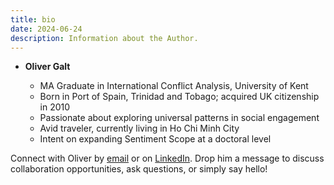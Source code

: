 ```yaml
---
title: bio
date: 2024-06-24
description: Information about the Author.
---
```


- **Oliver Galt**
  
    - MA Graduate in International Conflict Analysis, University of Kent
    - Born in Port of Spain, Trinidad and Tobago; acquired UK citizenship in 2010
    - Passionate about exploring universal patterns in social engagement
    - Avid traveler, currently living in Ho Chi Minh City
    - Intent on expanding Sentiment Scope at a doctoral level

Connect with Oliver by [email](mailto:olivermgalt@gmail.com) or on [LinkedIn](https://www.linkedin.com/in/oliver-galt-330243235/). Drop him a message to discuss collaboration opportunities, ask questions, or simply say hello!
